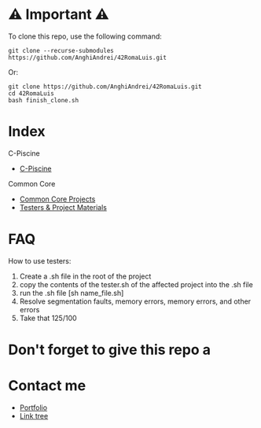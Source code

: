 # ⚠️ Important ⚠️

To clone this repo, use the following command:
```
git clone --recurse-submodules https://github.com/AnghiAndrei/42RomaLuis.git
```

Or:
```
git clone https://github.com/AnghiAndrei/42RomaLuis.git
cd 42RomaLuis
bash finish_clone.sh
```

# Index
C-Piscine
- [C-Piscine](https://github.com/AnghiAndrei/42RomaLuis/tree/main/_c-piscine)

Common Core
- [Common Core Projects](https://github.com/AnghiAndrei/42RomaLuis/tree/main/_common%20core)
- [Testers & Project Materials](https://github.com/AnghiAndrei/42RomaLuis/tree/main/_common%20core/Aa_materiali)

# FAQ
How to use testers:
1. Create a .sh file in the root of the project
2. copy the contents of the tester.sh of the affected project into the .sh file
3. run the .sh file [sh name_file.sh]
4. Resolve segmentation faults, memory errors, memory errors, and other errors
5. Take that 125/100

# Don't forget to give this repo a 

# Contact me
- [Portfolio](https://andreianghi.ddns.net)
- [Link tree](https://socialandreianghi.ddns.net)